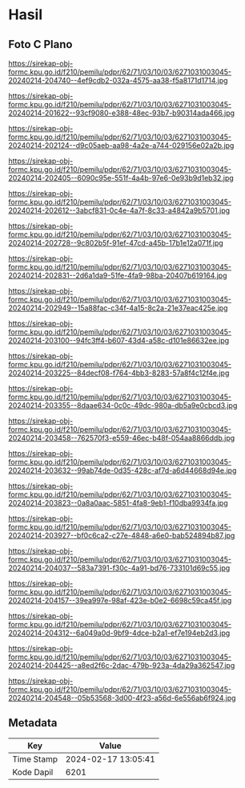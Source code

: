 # Hasil

## Foto C Plano

https://sirekap-obj-formc.kpu.go.id/f210/pemilu/pdpr/62/71/03/10/03/6271031003045-20240214-204740--4ef9cdb2-032a-4575-aa38-f5a8171d1714.jpg

https://sirekap-obj-formc.kpu.go.id/f210/pemilu/pdpr/62/71/03/10/03/6271031003045-20240214-201622--93cf9080-e388-48ec-93b7-b90314ada466.jpg

https://sirekap-obj-formc.kpu.go.id/f210/pemilu/pdpr/62/71/03/10/03/6271031003045-20240214-202124--d9c05aeb-aa98-4a2e-a744-029156e02a2b.jpg

https://sirekap-obj-formc.kpu.go.id/f210/pemilu/pdpr/62/71/03/10/03/6271031003045-20240214-202405--6090c95e-551f-4a4b-97e6-0e93b9d1eb32.jpg

https://sirekap-obj-formc.kpu.go.id/f210/pemilu/pdpr/62/71/03/10/03/6271031003045-20240214-202612--3abcf831-0c4e-4a7f-8c33-a4842a9b5701.jpg

https://sirekap-obj-formc.kpu.go.id/f210/pemilu/pdpr/62/71/03/10/03/6271031003045-20240214-202728--9c802b5f-91ef-47cd-a45b-17b1e12a071f.jpg

https://sirekap-obj-formc.kpu.go.id/f210/pemilu/pdpr/62/71/03/10/03/6271031003045-20240214-202831--2d6a1da9-51fe-4fa9-98ba-20407b619164.jpg

https://sirekap-obj-formc.kpu.go.id/f210/pemilu/pdpr/62/71/03/10/03/6271031003045-20240214-202949--15a88fac-c34f-4a15-8c2a-21e37eac425e.jpg

https://sirekap-obj-formc.kpu.go.id/f210/pemilu/pdpr/62/71/03/10/03/6271031003045-20240214-203100--94fc3ff4-b607-43d4-a58c-d101e86632ee.jpg

https://sirekap-obj-formc.kpu.go.id/f210/pemilu/pdpr/62/71/03/10/03/6271031003045-20240214-203225--84decf08-f764-4bb3-8283-57a8f4c12f4e.jpg

https://sirekap-obj-formc.kpu.go.id/f210/pemilu/pdpr/62/71/03/10/03/6271031003045-20240214-203355--8daae634-0c0c-49dc-980a-db5a9e0cbcd3.jpg

https://sirekap-obj-formc.kpu.go.id/f210/pemilu/pdpr/62/71/03/10/03/6271031003045-20240214-203458--762570f3-e559-46ec-b48f-054aa8866ddb.jpg

https://sirekap-obj-formc.kpu.go.id/f210/pemilu/pdpr/62/71/03/10/03/6271031003045-20240214-203632--99ab74de-0d35-428c-af7d-a6d44668d94e.jpg

https://sirekap-obj-formc.kpu.go.id/f210/pemilu/pdpr/62/71/03/10/03/6271031003045-20240214-203823--0a8a0aac-5851-4fa8-9eb1-f10dba9934fa.jpg

https://sirekap-obj-formc.kpu.go.id/f210/pemilu/pdpr/62/71/03/10/03/6271031003045-20240214-203927--bf0c6ca2-c27e-4848-a6e0-bab524894b87.jpg

https://sirekap-obj-formc.kpu.go.id/f210/pemilu/pdpr/62/71/03/10/03/6271031003045-20240214-204037--583a7391-f30c-4a91-bd76-733101d69c55.jpg

https://sirekap-obj-formc.kpu.go.id/f210/pemilu/pdpr/62/71/03/10/03/6271031003045-20240214-204157--39ea997e-98af-423e-b0e2-6698c59ca45f.jpg

https://sirekap-obj-formc.kpu.go.id/f210/pemilu/pdpr/62/71/03/10/03/6271031003045-20240214-204312--6a049a0d-9bf9-4dce-b2a1-ef7e194eb2d3.jpg

https://sirekap-obj-formc.kpu.go.id/f210/pemilu/pdpr/62/71/03/10/03/6271031003045-20240214-204425--a8ed2f6c-2dac-479b-923a-4da29a362547.jpg

https://sirekap-obj-formc.kpu.go.id/f210/pemilu/pdpr/62/71/03/10/03/6271031003045-20240214-204548--05b53568-3d00-4f23-a56d-6e556ab6f924.jpg


## Metadata

| Key        | Value               |
| ---------- | ------------------- |
| Time Stamp | 2024-02-17 13:05:41 |
| Kode Dapil | 6201                |



